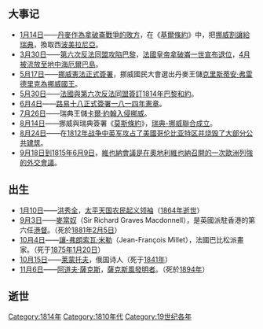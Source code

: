## 大事记

  - [1月14日](../Page/1月14日.md "wikilink")——[丹麥作為](https://zh.wikipedia.org/wiki/丹麥 "wikilink")[拿破崙戰爭的敗方](../Page/拿破崙戰爭.md "wikilink")，在《[基爾條約](https://zh.wikipedia.org/wiki/基爾條約 "wikilink")》中，把[挪威割讓給](../Page/挪威.md "wikilink")[瑞典](../Page/瑞典.md "wikilink")，換取西[波美拉尼亞](../Page/波美拉尼亞.md "wikilink")。
  - [3月30日](../Page/3月30日.md "wikilink")——[第六次反法同盟攻陷巴黎](../Page/第六次反法同盟.md "wikilink")，[法國皇帝](https://zh.wikipedia.org/wiki/法國 "wikilink")[拿破崙一世宣布退位](https://zh.wikipedia.org/wiki/拿破崙一世 "wikilink")，[4月被流放至](../Page/4月.md "wikilink")[地中海](../Page/地中海.md "wikilink")[厄爾巴島](https://zh.wikipedia.org/wiki/厄爾巴島 "wikilink")。
  - [5月17日](../Page/5月17日.md "wikilink")——[挪威憲法正式簽署](https://zh.wikipedia.org/wiki/挪威憲法 "wikilink")，挪威國民大會選出丹麥王儲[克里斯蒂安·弗雷德里克為](https://zh.wikipedia.org/wiki/克里斯蒂安·弗雷德里克 "wikilink")[挪威國王](https://zh.wikipedia.org/wiki/挪威國王 "wikilink")。
  - [5月30日](../Page/5月30日.md "wikilink")——[法國與第六次反法同盟簽訂](https://zh.wikipedia.org/wiki/法國 "wikilink")[1814年巴黎和約](https://zh.wikipedia.org/wiki/1814年巴黎和約 "wikilink")。
  - [6月4日](../Page/6月4日.md "wikilink")——[路易十八正式簽署](../Page/路易十八.md "wikilink")[一八一四年憲章](https://zh.wikipedia.org/wiki/一八一四年憲章 "wikilink")。
  - [7月26日](https://zh.wikipedia.org/wiki/7月26日 "wikilink")——瑞典王儲[卡爾·約翰入侵挪威](https://zh.wikipedia.org/wiki/卡爾十四世·約翰 "wikilink")。
  - [8月14日](../Page/8月14日.md "wikilink")——挪威與瑞典簽署《[莫斯條約](https://zh.wikipedia.org/wiki/莫斯條約 "wikilink")》，[瑞典-挪威聯合成立](https://zh.wikipedia.org/wiki/瑞典-挪威聯合 "wikilink")。
  - [8月24日](../Page/8月24日.md "wikilink")——在[1812年战争中英军攻占了美國](../Page/1812年战争.md "wikilink")[哥伦比亚特区并烧毁了大部分公共建筑](../Page/华盛顿哥伦比亚特区.md "wikilink")。
  - [9月18日到](../Page/9月18日.md "wikilink")[1815年](../Page/1815年.md "wikilink")[6月9日](../Page/6月9日.md "wikilink")，[維也納會議是在奧地利](../Page/维也纳会议.md "wikilink")[維也納召開的一次歐洲列強的外交會議](../Page/維也納.md "wikilink")。

## 出生

  - [1月10日](../Page/1月10日.md "wikilink")——[洪秀全](../Page/洪秀全.md "wikilink")，[太平天国农民起义领袖](https://zh.wikipedia.org/wiki/太平天国 "wikilink")（[1864年逝世](../Page/1864年.md "wikilink")）
  - [9月3日](../Page/9月3日.md "wikilink")——[麥當奴](../Page/麥當奴.md "wikilink")（Sir
    Richard Graves
    Macdonnell），是英國派駐香港的第六任[港督](../Page/香港總督.md "wikilink")。（死於[1881年](../Page/1881年.md "wikilink")[2月5日](../Page/2月5日.md "wikilink")）
  - [10月4日](../Page/10月4日.md "wikilink")——[讓-弗朗索瓦·米勒](../Page/讓-弗朗索瓦·米勒.md "wikilink")（Jean-François
    Millet），法國巴比松派畫家。（死于[1875年](../Page/1875年.md "wikilink")[1月20日](../Page/1月20日.md "wikilink")）
  - [10月15日](../Page/10月15日.md "wikilink")——[莱蒙托夫](../Page/米哈伊尔·莱蒙托夫.md "wikilink")，俄国诗人（死于[1841年](https://zh.wikipedia.org/wiki/1841年 "wikilink")）
  - [11月6日](../Page/11月6日.md "wikilink")——[阿道夫·薩克斯](https://zh.wikipedia.org/wiki/阿道夫·薩克斯 "wikilink")，[薩克斯風發明者](../Page/薩克斯風.md "wikilink")。（死於[1894年](../Page/1894年.md "wikilink")）

## 逝世

[Category:1814年](https://zh.wikipedia.org/wiki/Category:1814年 "wikilink")
[Category:1810年代](https://zh.wikipedia.org/wiki/Category:1810年代 "wikilink")
[Category:19世纪各年](https://zh.wikipedia.org/wiki/Category:19世纪各年 "wikilink")